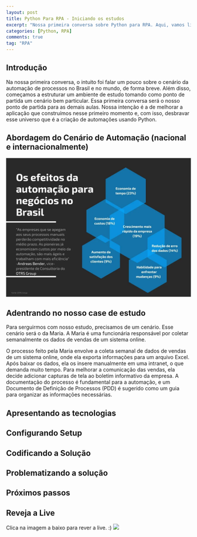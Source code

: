 ```yaml
---
layout: post
title: Python Para RPA - Iniciando os estudos
excerpt: "Nossa primeira conversa sobre Python para RPA. Aqui, vamos listar o que aprendemos na live do Youtube."
categories: [Python, RPA]
comments: true
tag: "RPA"
---
```

## Introdução
Na nossa primeira conversa, o intuito foi falar um pouco sobre o cenário da automação de processos no Brasil e no mundo, de forma breve. Além disso, começamos a estruturar um ambiente de estudo tomando como ponto de partida um cenário bem particular. Essa primeira conversa será o nosso ponto de partida para as demais aulas. Nossa intenção é a de melhorar a aplicação que construímos nesse primeiro momento e, com isso, desbravar esse universo que é a criação de automações usando Python.

## Abordagem do Cenário de Automação (nacional e internacionalmente)
![image info](/img/OTRS_automacao.jpg.webp)

## Adentrando no nosso case de estudo
Para serguirmos com nosso estudo, precisamos de um cenário. Esse cenário será o da Maria. A Maria é uma funcionária responsável por coletar semanalmente os dados de vendas de um sistema online.

O processo feito pela Maria envolve a coleta semanal de dados de vendas de um sistema online, onde ela exporta informações para um arquivo Excel. Após baixar os dados, ela os insere manualmente em uma intranet, o que demanda muito tempo. Para melhorar a comunicação das vendas, ela decide adicionar capturas de tela ao boletim informativo da empresa. A documentação do processo é fundamental para a automação, e um Documento de Definição de Processos (PDD) é sugerido como um guia para organizar as informações necessárias.


## Apresentando as tecnologias


## Configurando Setup


## Codificando a Solução


## Problematizando a solução


## Próximos passos


## Reveja a Live
Clica na imagem a baixo para rever a live. :)
[![](https://img.youtube.com/vi/_d7IUVBm_J4/sddefault.jpg)](https://www.youtube.com/live/_d7IUVBm_J4?si=pevGdv4ZiBKZrCol)